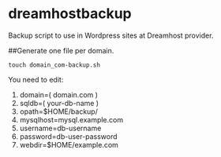 # dreamhostbackup

Backup script to use in Wordpress sites at Dreamhost provider.

##Generate one file per domain. 
~~~
touch domain_com-backup.sh
~~~

You need to edit: 

1. domain=( domain.com )
2. sqldb=( your-db-name )
3. opath=$HOME/backup/
4. mysqlhost=mysql.example.com
5. username=db-username
6. password=db-user-password
7. webdir=$HOME/example.com
